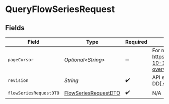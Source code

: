 # QueryFlowSeriesRequest


## Fields

| Field                                                                                                             | Type                                                                                                              | Required                                                                                                          | Description                                                                                                       |
| ----------------------------------------------------------------------------------------------------------------- | ----------------------------------------------------------------------------------------------------------------- | ----------------------------------------------------------------------------------------------------------------- | ----------------------------------------------------------------------------------------------------------------- |
| `pageCursor`                                                                                                      | *Optional\<String>*                                                                                               | :heavy_minus_sign:                                                                                                | For more information please visit https://developers.klaviyo.com/en/v2024-10-15/reference/api-overview#pagination |
| `revision`                                                                                                        | *String*                                                                                                          | :heavy_check_mark:                                                                                                | API endpoint revision (format: YYYY-MM-DD[.suffix])                                                               |
| `flowSeriesRequestDTO`                                                                                            | [FlowSeriesRequestDTO](../../models/components/FlowSeriesRequestDTO.md)                                           | :heavy_check_mark:                                                                                                | N/A                                                                                                               |